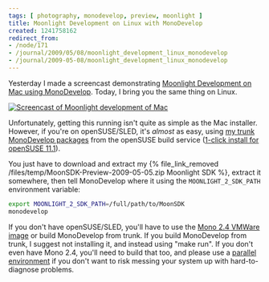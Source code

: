```yaml
---
tags: [ photography, monodevelop, preview, moonlight ]
title: Moonlight Development on Linux with MonoDevelop
created: 1241758162
redirect_from:
- /node/171
- /journal/2009/05/08/moonlight_development_linux_monodevelop
- /journal/2009-05-08/moonlight_development_linux_monodevelop
---
```

Yesterday I made a screencast demonstrating [Moonlight Development on Mac using
MonoDevelop](/journal/2009/05/07/moonlight_development_mac_using_monodevelop).
Today, I bring you the same thing on Linux.
<!--break-->

[![Screencast of Moonlight development of
Mac](/files/screencasts/MDMoonDemo.png)](/files/screencasts/MDMoonDemo.mp4)

Unfortunately, getting this running isn't quite as simple as the Mac installer.
However, if you're on openSUSE/SLED, it's _almost_ as easy, using [my trunk
MonoDevelop
packages](http://download.opensuse.org/repositories/home:/MJHutchinson) from the
openSUSE build service ([1-click install for openSUSE
11.1](http://software.opensuse.org/ymp/home:MJHutchinson/openSUSE_11.1/monodevelop.ymp)).

You just have to download and extract my
{% file_link_removed /files/temp/MoonSDK-Preview-2009-05-05.zip Moonlight SDK %},
extract it somewhere, then tell MonoDevelop where it using the
`MOONLIGHT_2_SDK_PATH` environment variable:

```bash
export MOONLIGHT_2_SDK_PATH=/full/path/to/MoonSDK
monodevelop
```

If you don't have openSUSE/SLED, you'll have to use the [Mono 2.4 VMWare
image](http://www.go-mono.com/mono-downloads/download.html) or build MonoDevelop
from trunk. If you build MonoDevelop from trunk, I suggest not installing it,
and instead using "make run". If you don't even have Mono 2.4, you'll need to
build that too, and please use a [parallel
environment](http://www.mono-project.com/Parallel_Mono_Environments) if you
don't want to risk messing your system up with hard-to-diagnose problems.
